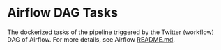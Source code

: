 # Airflow DAG Tasks

The dockerized tasks of the pipeline triggered by the Twitter (workflow) DAG of Airflow.
For more details, see Airflow [README.md](../airflow/README.md).
